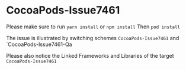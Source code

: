 # CocoaPods-Issue7461

Please make sure to run `yarn install` or `npm install`
Then `pod install`

The issue is illustrated by switching schemes `CocoaPods-Issue7461` and `CocoaPods-Issue7461-Qa

Please also notice the Linked Frameworks and Libraries of the target `CocoaPods-Issue7461`
